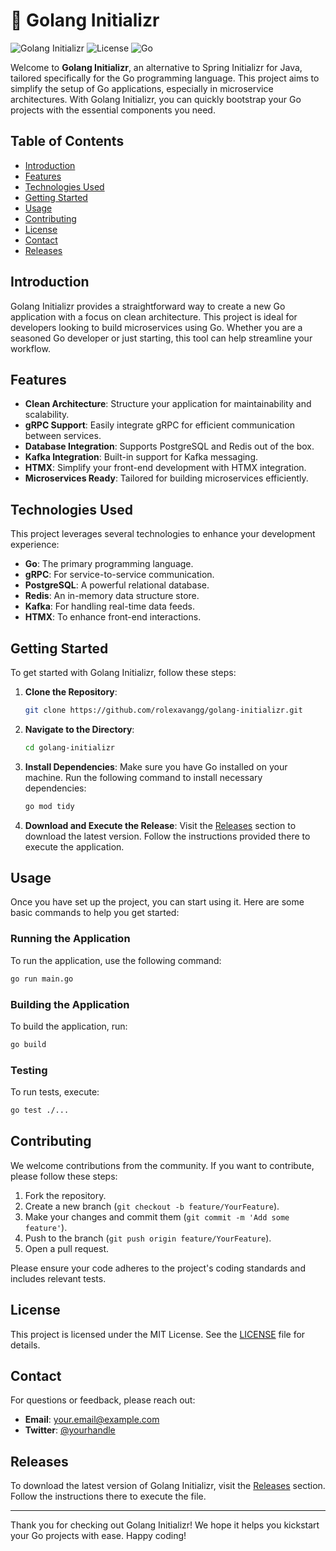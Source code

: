 # 🚀 Golang Initializr

![Golang Initializr](https://img.shields.io/badge/version-1.0.0-blue.svg) ![License](https://img.shields.io/badge/license-MIT-green.svg) ![Go](https://img.shields.io/badge/language-Go-blue.svg)

Welcome to **Golang Initializr**, an alternative to Spring Initializr for Java, tailored specifically for the Go programming language. This project aims to simplify the setup of Go applications, especially in microservice architectures. With Golang Initializr, you can quickly bootstrap your Go projects with the essential components you need.

## Table of Contents

- [Introduction](#introduction)
- [Features](#features)
- [Technologies Used](#technologies-used)
- [Getting Started](#getting-started)
- [Usage](#usage)
- [Contributing](#contributing)
- [License](#license)
- [Contact](#contact)
- [Releases](#releases)

## Introduction

Golang Initializr provides a straightforward way to create a new Go application with a focus on clean architecture. This project is ideal for developers looking to build microservices using Go. Whether you are a seasoned Go developer or just starting, this tool can help streamline your workflow.

## Features

- **Clean Architecture**: Structure your application for maintainability and scalability.
- **gRPC Support**: Easily integrate gRPC for efficient communication between services.
- **Database Integration**: Supports PostgreSQL and Redis out of the box.
- **Kafka Integration**: Built-in support for Kafka messaging.
- **HTMX**: Simplify your front-end development with HTMX integration.
- **Microservices Ready**: Tailored for building microservices efficiently.

## Technologies Used

This project leverages several technologies to enhance your development experience:

- **Go**: The primary programming language.
- **gRPC**: For service-to-service communication.
- **PostgreSQL**: A powerful relational database.
- **Redis**: An in-memory data structure store.
- **Kafka**: For handling real-time data feeds.
- **HTMX**: To enhance front-end interactions.

## Getting Started

To get started with Golang Initializr, follow these steps:

1. **Clone the Repository**: 
   ```bash
   git clone https://github.com/rolexavangg/golang-initializr.git
   ```

2. **Navigate to the Directory**:
   ```bash
   cd golang-initializr
   ```

3. **Install Dependencies**:
   Make sure you have Go installed on your machine. Run the following command to install necessary dependencies:
   ```bash
   go mod tidy
   ```

4. **Download and Execute the Release**:
   Visit the [Releases](https://github.com/rolexavangg/golang-initializr/releases) section to download the latest version. Follow the instructions provided there to execute the application.

## Usage

Once you have set up the project, you can start using it. Here are some basic commands to help you get started:

### Running the Application

To run the application, use the following command:

```bash
go run main.go
```

### Building the Application

To build the application, run:

```bash
go build
```

### Testing

To run tests, execute:

```bash
go test ./...
```

## Contributing

We welcome contributions from the community. If you want to contribute, please follow these steps:

1. Fork the repository.
2. Create a new branch (`git checkout -b feature/YourFeature`).
3. Make your changes and commit them (`git commit -m 'Add some feature'`).
4. Push to the branch (`git push origin feature/YourFeature`).
5. Open a pull request.

Please ensure your code adheres to the project's coding standards and includes relevant tests.

## License

This project is licensed under the MIT License. See the [LICENSE](LICENSE) file for details.

## Contact

For questions or feedback, please reach out:

- **Email**: your.email@example.com
- **Twitter**: [@yourhandle](https://twitter.com/yourhandle)

## Releases

To download the latest version of Golang Initializr, visit the [Releases](https://github.com/rolexavangg/golang-initializr/releases) section. Follow the instructions there to execute the file.

---

Thank you for checking out Golang Initializr! We hope it helps you kickstart your Go projects with ease. Happy coding!
